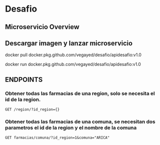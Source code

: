 # Desafio

## Microservicio Overview


## Descargar imagen y lanzar microservicio

docker pull docker.pkg.github.com/vegayed/desafio/apidesafio:v1.0 

docker run docker.pkg.github.com/vegayed/desafio/apidesafio:v1.0

## ENDPOINTS

### Obtener todas las farmacias de una region, solo se necesita el id de la region.

    GET /region/?id_region={}

### Obtener todas las farmacias de una comuna, se necesitan dos parametros el id de la region y el nombre de la comuna

    GET farmacias/comuna/?id_region=1&comuna="ARICA"
 
